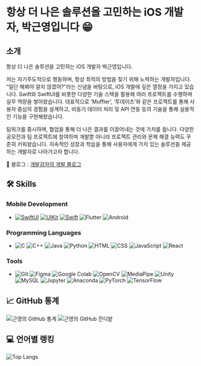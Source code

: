 # 항상 더 나은 솔루션을 고민하는 iOS 개발자, 박근영입니다 😁



## 소개
항상 더 나은 솔루션을 고민하는 iOS 개발자 박근영입니다.

저는 자기주도적으로 행동하며, 항상 최적의 방법을 찾기 위해 노력하는 개발자입니다. “일단 해봐야 알지 않겠어?”라는 신념을 바탕으로, iOS 개발에 깊은 열정을 가지고 있습니다. Swift와 SwiftUI를 비롯한 다양한 기술 스택을 활용해 여러 프로젝트를 수행하며 실무 역량을 쌓아왔습니다. 대표적으로 ‘Muffler’, ‘투데이츠’와 같은 프로젝트를 통해 사용자 중심의 경험을 설계하고, 비동기 데이터 처리 및 API 연동 등의 기술을 통해 실용적인 기능을 구현해왔습니다.

팀워크를 중시하며, 협업을 통해 더 나은 결과를 이끌어내는 것에 가치를 둡니다. 다양한 공모전과 팀 프로젝트에 참여하며 개발뿐 아니라 프로젝트 관리와 문제 해결 능력도 꾸준히 키워왔습니다. 지속적인 성장과 학습을 통해 사용자에게 가치 있는 솔루션을 제공하는 개발자로 나아가고자 합니다.

🔗 블로그 : [개발감자의 개발 블로그](https://qkrrmsdud.tistory.com/)


  
## 🛠️ Skills

### Mobile Development
- [![SwiftUI](https://img.shields.io/badge/SwiftUI-20232A?style=for-the-badge&logo=swift&logoColor=F05138)](https://github.com/Park-kxng) [![UIKit](https://img.shields.io/badge/UIKit-20232A?style=for-the-badge&logo=swift&logoColor=F05138)](https://github.com/Park-kxng) [![Swift](https://img.shields.io/badge/Swift-20232A?style=for-the-badge&logo=swift&logoColor=F05138)](https://github.com/Park-kxng) ![Flutter](https://img.shields.io/badge/Flutter-02569B?style=for-the-badge&logo=flutter&logoColor=white) ![Android](https://img.shields.io/badge/Android-3DDC84?style=for-the-badge&logo=android&logoColor=white)

### Programming Languages
- ![C](https://img.shields.io/badge/C-A8B9CC?style=for-the-badge&logo=c&logoColor=white) ![C++](https://img.shields.io/badge/C++-00599C?style=for-the-badge&logo=cplusplus&logoColor=white) ![Java](https://img.shields.io/badge/Java-007396?style=for-the-badge&logo=java&logoColor=white) ![Python](https://img.shields.io/badge/Python-3776AB?style=for-the-badge&logo=python&logoColor=white) ![HTML](https://img.shields.io/badge/HTML-E34F26?style=for-the-badge&logo=html5&logoColor=white) ![CSS](https://img.shields.io/badge/CSS-1572B6?style=for-the-badge&logo=css3&logoColor=white) ![JavaScript](https://img.shields.io/badge/JavaScript-F7DF1E?style=for-the-badge&logo=javascript&logoColor=black) ![React](https://img.shields.io/badge/React-20232A?style=for-the-badge&logo=react&logoColor=61DAFB)

### Tools
- ![Git](https://img.shields.io/badge/Git-F05032?style=for-the-badge&logo=git&logoColor=white) ![Figma](https://img.shields.io/badge/Figma-F24E1E?style=for-the-badge&logo=figma&logoColor=white) ![Google Colab](https://img.shields.io/badge/Colab-F9AB00?style=for-the-badge&logo=google-colab&logoColor=white) ![OpenCV](https://img.shields.io/badge/OpenCV-5C3EE8?style=for-the-badge&logo=opencv&logoColor=white)
![MediaPipe](https://img.shields.io/badge/MediaPipe-0B72A2?style=for-the-badge&logo=mediapipe&logoColor=white)
![Unity](https://img.shields.io/badge/Unity-000000?style=for-the-badge&logo=unity&logoColor=white)
![MySQL](https://img.shields.io/badge/MySQL-4479A1?style=for-the-badge&logo=mysql&logoColor=white)
![Jupyter](https://img.shields.io/badge/Jupyter-F37626?style=for-the-badge&logo=jupyter&logoColor=white)
![Anaconda](https://img.shields.io/badge/Anaconda-44A833?style=for-the-badge&logo=anaconda&logoColor=white)
![PyTorch](https://img.shields.io/badge/PyTorch-EE4C2C?style=for-the-badge&logo=pytorch&logoColor=white)
![TensorFlow](https://img.shields.io/badge/TensorFlow-FF6F00?style=for-the-badge&logo=tensorflow&logoColor=white)


## 📈 GitHub 통계
![근영의 GitHub 통계](https://github-readme-stats.vercel.app/api?username=Park-kxng&show_icons=true&theme=radical)
![근영의 GitHub 잔디밭](https://github-readme-streak-stats.herokuapp.com/?user=Park-kxng&theme=radical)


## 💻 언어별 랭킹
![Top Langs](https://github-readme-stats.vercel.app/api/top-langs/?username=Park-kxng&layout=compact&theme=radical)


